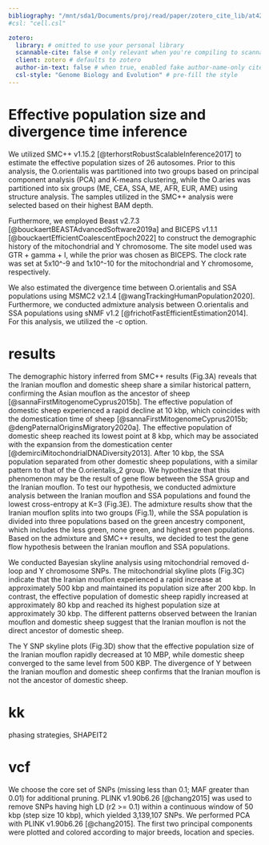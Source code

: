 ```yaml
---
bibliography: "/mnt/sda1/Documents/proj/read/paper/zotero_cite_lib/at42_lib.yaml"
#csl: "cell.csl"

zotero:
  library: # omitted to use your personal library
  scannable-cite: false # only relevant when you're compiling to scannable-cite .odt
  client: zotero # defaults to zotero
  author-in-text: false # when true, enabled fake author-name-only cites by replacing it with the text of the last names of the authors
  csl-style: "Genome Biology and Evolution" # pre-fill the style
---
```


# Effective population size and divergence time inference
We utilized SMC++ v1.15.2 [@terhorstRobustScalableInference2017] to estimate the effective population sizes of 26 autosomes. Prior to this analysis, the O.orientalis was partitioned into two groups based on principal component analysis (PCA) and K-means clustering, while the O.aries was partitioned into six groups (ME, CEA, SSA, ME, AFR, EUR, AME) using structure analysis. The samples utilized in the SMC++ analysis were selected based on their highest BAM depth.

Furthermore, we employed Beast v2.7.3 [@bouckaertBEASTAdvancedSoftware2019a] and BICEPS v1.1.1 [@bouckaertEfficientCoalescentEpoch2022] to construct the demographic history of the mitochondrial and Y chromosome. The site model used was GTR + gamma + I, while the prior was chosen as BICEPS. The clock rate was set at 5x10^-9 and 1x10^-10 for the mitochondrial and Y chromosome, respectively.

We also estimated the divergence time between O.orientalis and SSA populations using MSMC2 v2.1.4 [@wangTrackingHumanPopulation2020]. Furthermore, we conducted admixture analysis between O.orientalis and SSA populations using sNMF v1.2 [@frichotFastEfficientEstimation2014]. For this analysis, we utilized the -c option.

# results
The demographic history inferred from SMC++ results (Fig.3A) reveals that the Iranian mouflon and domestic sheep share a similar historical pattern, confirming the Asian mouflon as the ancestor of sheep [@sannaFirstMitogenomeCyprus2015b]. The effective population of domestic sheep experienced a rapid decline at 10 kbp, which coincides with the domestication time of sheep [@sannaFirstMitogenomeCyprus2015b; @dengPaternalOriginsMigratory2020a]. The effective population of domestic sheep reached its lowest point at 8 kbp, which may be associated with the expansion from the domestication center [@demirciMitochondrialDNADiversity2013]. After 10 kbp, the SSA population separated from other domestic sheep populations, with a similar pattern to that of the O.orientalis_2 group. We hypothesize that this phenomenon may be the result of gene flow between the SSA group and the Iranian mouflon. To test our hypothesis, we conducted admixture analysis between the Iranian mouflon and SSA populations and found the lowest cross-entropy at K=3 (Fig.3E). The admixture results show that the Iranian mouflon splits into two groups (Fig.1), while the SSA population is divided into three populations based on the green ancestry component, which includes the less green, none green, and highest green populations. Based on the admixture and SMC++ results, we decided to test the gene flow hypothesis between the Iranian mouflon and SSA populations.

We conducted Bayesian skyline analysis using mitochondrial removed d-loop and Y chromosome SNPs. The mitochondrial skyline plots (Fig.3C) indicate that the Iranian mouflon experienced a rapid increase at approximately 500 kbp and maintained its population size after 200 kbp. In contrast, the effective population of domestic sheep rapidly increased at approximately 80 kbp and reached its highest population size at approximately 30 kbp. The different patterns observed between the Iranian mouflon and domestic sheep suggest that the Iranian mouflon is not the direct ancestor of domestic sheep.

The Y SNP skyline plots (Fig.3D) show that the effective population size of the Iranian mouflon rapidly decreased at 10 MBP, while domestic sheep converged to the same level from 500 KBP. The divergence of Y between the Iranian mouflon and domestic sheep confirms that the Iranian mouflon is not the ancestor of domestic sheep.

# kk
phasing strategies, SHAPEIT2

# vcf
We choose the core set of SNPs (missing less than 0.1; MAF greater than 0.01) for additional pruning. PLINK v1.90b6.26 [@chang2015] was used to remove SNPs having high LD (r2 >= 0.1) within a continuous window of 50 kbp (step size 10 kbp), which yielded 3,139,107 SNPs. We performed PCA with PLINK v1.90b6.26 [@chang2015]. The first two principal components were plotted and colored according to major breeds, location and species.
